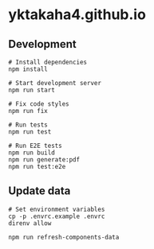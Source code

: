 # yktakaha4.github.io

## Development

```shell
# Install dependencies
npm install

# Start development server
npm run start

# Fix code styles
npm run fix

# Run tests
npm run test

# Run E2E tests
npm run build
npm run generate:pdf
npm run test:e2e
```

## Update data

```shell
# Set environment variables
cp -p .envrc.example .envrc
direnv allow

npm run refresh-components-data
```

